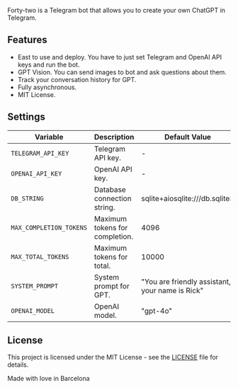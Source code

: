 Forty-two is a Telegram bot that allows you to create your own ChatGPT in Telegram.

## Features

- East to use and deploy. You have to just set Telegram and OpenAI API keys and run the bot.
- GPT Vision. You can send images to bot and ask questions about them.
- Track your conversation history for GPT.
- Fully asynchronous.
- MIT License.

## Settings


| Variable                | Description                    | Default Value                                   |
|-------------------------|--------------------------------|-------------------------------------------------|
| `TELEGRAM_API_KEY`      | Telegram API key.              | -                                               |
| `OPENAI_API_KEY`        | OpenAI API key.                | -                                               |
| `DB_STRING`             | Database connection string.    | sqlite+aiosqlite:///db.sqlite3                  |
| `MAX_COMPLETION_TOKENS` | Maximum tokens for completion. | 4096                                            |
| `MAX_TOTAL_TOKENS`      | Maximum tokens for total.      | 10000                                           |
| `SYSTEM_PROMPT`         | System prompt for GPT.         | "You are friendly assistant, your name is Rick" |
| `OPENAI_MODEL`          | OpenAI model.                  | "gpt-4o"                                        |


## License

This project is licensed under the MIT License - see the [LICENSE](LICENSE) file for details.

Made with love in Barcelona
